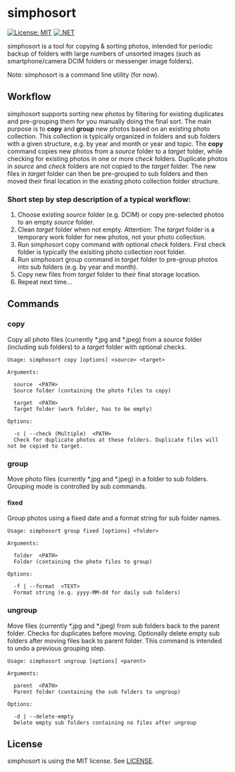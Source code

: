 # simphosort
[![License: MIT](https://img.shields.io/badge/License-MIT-blue.svg)](https://github.com/alexbeug/simphosort/blob/main/LICENSE)
[![.NET](https://github.com/alexbeug/simphosort/actions/workflows/dotnet.yml/badge.svg)](https://github.com/alexbeug/simphosort/actions/workflows/dotnet.yml)

[comment]: # (https://img.shields.io/github/license/alexbeug/simphosort later when repo is public)

simphosort is a tool for copying & sorting photos, intended for periodic backup of folders with large numbers of unsorted images (such as smartphone/camera DCIM folders or messenger image folders).

Note: simphosort is a command line utility (for now).

## Workflow

simphosort supports sorting new photos by filtering for existing duplicates and pre-grouping them for you manually doing the final sort. The main purpose is to **copy** and **group**
new photos based on an existing photo collection. This collection is typically organized in folders and sub folders with a given structure, e.g. by year and month or year and topic. 
The **copy** command copies new photos from a _source_ folder to a _target_ folder, while checking for existing photos in one or more _check_ folders. Duplicate photos in _source_ 
and _check_ folders are not copied to the _target_ folder. The new files in _target_ folder can then be pre-grouped to sub folders and then moved their final location in the existing 
photo collection folder structure.

### Short step by step description of a typical workflow:
1. Choose existing _source_ folder (e.g. DCIM) or copy pre-selected photos to an empty _source_ folder.
2. Clean _target_ folder when not empty. Attention: The _target_ folder is a temporary work folder for new photos, not your photo collection.
3. Run simphosort copy command with optional _check_ folders. First check folder is typically the exisiting photo collection root folder.
4. Run simphosort group command in _target_ folder to pre-group photos into sub folders (e.g. by year and month).
5. Copy new files from _target_ folder to their final storage location.
6. Repeat next time...

## Commands

### copy
Copy all photo files (currently *.jpg and *.jpeg) from a _source_ folder (including sub folders) to a _target_ folder with optional checks.
```
Usage: simphosort copy [options] <source> <target>

Arguments:

  source  <PATH>
  Source folder (containing the photo files to copy)

  target  <PATH>
  Target folder (work folder, has to be empty)

Options:

  -c | --check (Multiple)  <PATH>
  Check for duplicate photos at these folders. Duplicate files will not be copied to target.
```

### group
Move photo files (currently *.jpg and *.jpeg) in a folder to sub folders. Grouping mode is controlled by sub commands.

#### fixed
Group photos using a fixed date and a format string for sub folder names.

```
Usage: simphosort group fixed [options] <folder>

Arguments:

  folder  <PATH>
  Folder (containing the photo files to group)

Options:

  -f | --format  <TEXT>
  Format string (e.g. yyyy-MM-dd for daily sub folders)
```

### ungroup
Move files (currently *.jpg and *.jpeg) from sub folders back to the parent folder. Checks for duplicates before moving. Optionally delete empty sub folders after moving files back to parent folder.
This command is intended to undo a previous grouping step.

```
Usage: simphosort ungroup [options] <parent>

Arguments:

  parent  <PATH>
  Parent folder (containing the sub folders to ungroup)

Options:

  -d | --delete-empty
  Delete empty sub folders containing no files after ungroup
```

## License
simphosort is using the MIT license. See [LICENSE](LICENSE).
